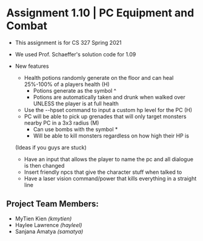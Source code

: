 # Assignment 1.10 | PC Equipment and Combat
- This assignment is for CS 327 Spring 2021
- We used Prof. Schaeffer's solution code for 1.09
- New features
  - Health potions randomly generate on the floor and can heal 25%-100% of a players health (H)
     - Potions generate as the symbol ^
     - Potions are automatically taken and drunk when walked over UNLESS the player is at full health
  - Use the --hpset command to input a custom hp level for the PC (H)
  - PC will be able to pick up grenades that will only target monsters nearby PC in a 3x3 radius (M)
     - Can use bombs with the symbol *
     - Will be able to kill monsters regardless on how high their HP is
  
  
  (Ideas if you guys are stuck)
  - Have an input that allows the player to name the pc and all dialogue is then changed
  - Insert friendly npcs that give the character stuff when talked to 
  - Have a laser vision command/power that kills everything in a straight line

## Project Team Members:
- MyTien Kien *(kmytien)*
- Haylee Lawrence *(hayleel)*
- Sanjana Amatya *(samatya)*
